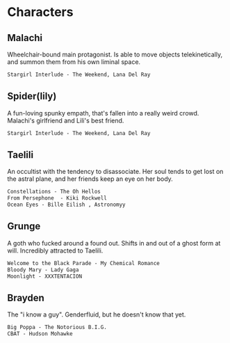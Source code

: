 # Characters
## Malachi
Wheelchair-bound main protagonist. Is able to move objects telekinetically, and summon them from his own liminal space.
```md unfold file:Playlist
Stargirl Interlude - The Weekend, Lana Del Ray
```
## Spider(lily)
A fun-loving spunky empath, that's fallen into a really weird crowd. Malachi's girlfriend and Lili's best friend.
```md unfold file:Playlist
Stargirl Interlude - The Weekend, Lana Del Ray
```
## Taelili
An occultist with the tendency to disassociate. Her soul tends to get lost on the astral plane, and her friends keep an eye on her body.
```md unfold file:Playlist
Constellations - The Oh Hellos
From Persephone  - Kiki Rockwell
Ocean Eyes - Bille Eilish , Astronomyy
```
## Grunge
A goth who fucked around a found out. Shifts in and out of a ghost form at will. Incredibly attracted to Taelili.
```md unfold file:Playlist
Welcome to the Black Parade - My Chemical Romance
Bloody Mary - Lady Gaga
Moonlight - XXXTENTACION
```
## Brayden
The "i know a guy". Genderfluid, but he doesn't know that yet.
```md unfold file:Playlist
Big Poppa - The Notorious B.I.G.
CBAT - Hudson Mohawke
```